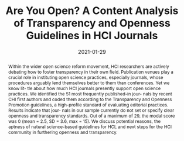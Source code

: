 ---
title: "Are You Open? A Content Analysis of Transparency and Openness Guidelines in HCI Journals"
date: 2021-01-29
publishDate: 2021-01-29
authors: ["Nick Ballou", "Vivek Warriar", "Sebastian Deterding"]
author_notes:
- "That's me!"
publication_types: ["1"]
abstract: "Within the wider open science reform movement, HCI researchers are actively debating how to foster transparency in their own field. Publication venues play a crucial role in instituting open science practices, especially journals, whose procedures arguably lend themselves better to them than conferences. Yet we know lit- tle about how much HCI journals presently support open science practices. We identified the 51 most frequently published-in jour- nals by recent CHI first authors and coded them according to the Transparency and Openness Promotion guidelines, a high-profile standard of evaluating editorial practices. Results indicate that jour- nals in our sample currently do not set or specify clear openness and transparency standards. Out of a maximum of 29, the modal score was 0 (mean = 2.5, SD = 3.6, max = 15). We discuss potential reasons, the aptness of natural science-based guidelines for HCI, and next steps for the HCI community in furthering openness and transparency."
featured: false
publication: "*CHI '21*"
links:
  - icon_pack: ai
    icon: open-access
    name: Open Access
    url: 'https://eprints.whiterose.ac.uk/170362/1/Are_You_Open_A_Content_Analysis_of_Transparency_and_Openness_Guidelines_in_HCI_Journals.pdf'
  - icon_pack: fas
    icon: file
    name: Publisher Version
    url: 'https://doi.org/10.1145/3411764.3445584'
  - icon_pack: ai
    icon: osf
    name: Data
    url: 'https://osf.io/ck7em/'
---